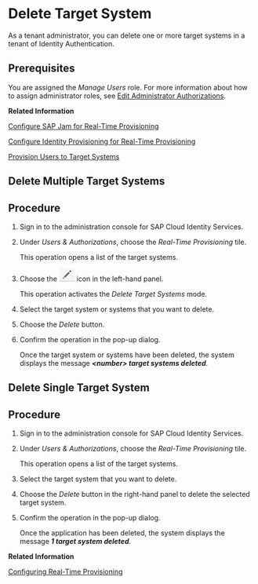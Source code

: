 <!-- loio6372e9a722474faca682389d8055b469 -->

# Delete Target System

As a tenant administrator, you can delete one or more target systems in a tenant of Identity Authentication.



## Prerequisites

You are assigned the *Manage Users* role. For more information about how to assign administrator roles, see [Edit Administrator Authorizations](edit-administrator-authorizations-86ee374.md).

**Related Information**  


[Configure SAP Jam for Real-Time Provisioning](configure-sap-jam-for-real-time-provisioning-a923427.md "Tenant administrators can configure SAP Jam target systems for real-time provisioning via the administration console for SAP Cloud Identity Services.")

[Configure Identity Provisioning for Real-Time Provisioning](configure-identity-provisioning-for-real-time-provisioning-3349645.md "You can configure Identity Provisioning target systems for real-time user provisioning via the administration console for SAP Cloud Identity Services.")

[Provision Users to Target Systems](provision-users-to-target-systems-af6f78b.md "Tenant administrators can provision users of Identity Authentication to SAP Jam and Identity Provisioning target systems target system.")

<a name="task_zcl_xlq_3v"/>

<!-- task\_zcl\_xlq\_3v -->

## Delete Multiple Target Systems



<a name="task_zcl_xlq_3v__steps_e2f_5mq_3v"/>

## Procedure

1.  Sign in to the administration console for SAP Cloud Identity Services.

2.  Under *Users & Authorizations*, choose the *Real-Time Provisioning* tile.

    This operation opens a list of the target systems.

3.  Choose the ![](images/Edit_User_Details_e96801b.png) icon in the left-hand panel.

    This operation activates the *Delete Target Systems* mode.

4.  Select the target system or systems that you want to delete.

5.  Choose the *Delete* button.

6.  Confirm the operation in the pop-up dialog.

    Once the target system or systems have been deleted, the system displays the message ***<number\> target systems deleted***.


<a name="task_atv_xlq_3v"/>

<!-- task\_atv\_xlq\_3v -->

## Delete Single Target System



<a name="task_atv_xlq_3v__steps_mc4_f4q_3v"/>

## Procedure

1.  Sign in to the administration console for SAP Cloud Identity Services.

2.  Under *Users & Authorizations*, choose the *Real-Time Provisioning* tile.

    This operation opens a list of the target systems.

3.  Select the target system that you want to delete.

4.  Choose the *Delete* button in the right-hand panel to delete the selected target system.

5.  Confirm the operation in the pop-up dialog.

    Once the application has been deleted, the system displays the message ***1 target system deleted***.


**Related Information**  


[Configuring Real-Time Provisioning](configuring-real-time-provisioning-617dd4b.md "As a tenant administrator, you can configure target systems for real-time provisioning and provision users to these target systems.")


